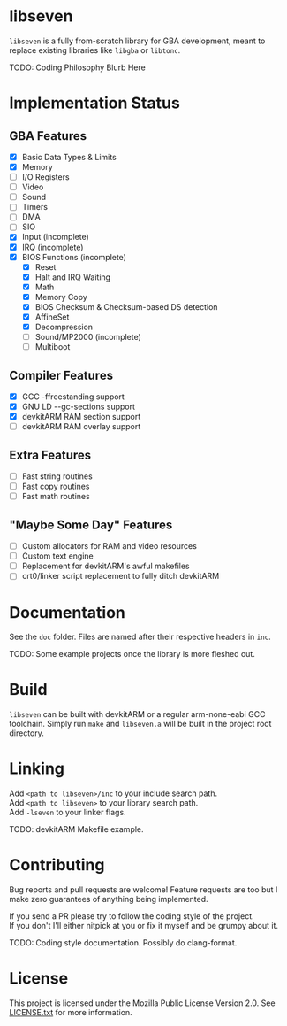 # libseven

`libseven` is a fully from-scratch library for GBA development, meant to
replace existing libraries like `libgba` or `libtonc`.

TODO: Coding Philosophy Blurb Here

# Implementation Status

## GBA Features

- [x] Basic Data Types & Limits
- [x] Memory
- [ ] I/O Registers
- [ ] Video
- [ ] Sound
- [ ] Timers
- [ ] DMA
- [ ] SIO
- [x] Input (incomplete)
- [x] IRQ (incomplete)
- [x] BIOS Functions (incomplete)
    - [x] Reset
    - [x] Halt and IRQ Waiting
    - [x] Math
    - [x] Memory Copy
    - [x] BIOS Checksum & Checksum-based DS detection
    - [x] AffineSet
    - [x] Decompression
    - [ ] Sound/MP2000 (incomplete)
    - [ ] Multiboot

## Compiler Features

- [x] GCC -ffreestanding support
- [x] GNU LD --gc-sections support
- [x] devkitARM RAM section support
- [ ] devkitARM RAM overlay support

## Extra Features

- [ ] Fast string routines
- [ ] Fast copy routines
- [ ] Fast math routines

## "Maybe Some Day" Features

- [ ] Custom allocators for RAM and video resources
- [ ] Custom text engine
- [ ] Replacement for devkitARM's awful makefiles
- [ ] crt0/linker script replacement to fully ditch devkitARM

# Documentation

See the `doc` folder. Files are named after their respective headers in `inc`.

TODO: Some example projects once the library is more fleshed out.

# Build

`libseven` can be built with devkitARM or a regular arm-none-eabi GCC toolchain.
Simply run `make` and `libseven.a` will be built in the project root directory.

# Linking

Add `<path to libseven>/inc` to your include search path.\
Add `<path to libseven>` to your library search path.\
Add `-lseven` to your linker flags.

TODO: devkitARM Makefile example.

# Contributing

Bug reports and pull requests are welcome! Feature requests are too but I make
zero guarantees of anything being implemented.

If you send a PR please try to follow the coding style of the project.\
If you don't I'll either nitpick at you or fix it myself and be grumpy about it.

TODO: Coding style documentation. Possibly do clang-format.

# License

This project is licensed under the Mozilla Public License Version 2.0.
See [LICENSE.txt](./LICENSE.txt) for more information.
